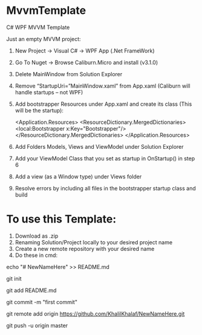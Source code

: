 # MvvmTemplate
C# WPF MVVM Template

Just an empty MVVM project:

1.	New Project -> Visual C# -> WPF App (.Net FrameWork)
2.	Go To Nuget -> Browse Caliburn.Micro and install (v3.1.0)
3.	Delete MainWindow from Solution Explorer
4.	Remove “StartupUri=”MainWindow.xaml” from App.xaml (Caliburn will handle startups – not WPF)
5.	Add bootstrapper Resources under App.xaml and create its class (This will be the startup):

    <Application.Resources>
        <ResourceDictionary>
            <ResourceDictionary.MergedDictionaries>
                <ResourceDictionary>
                    <local:Bootstrapper x:Key="Bootstrapper"/>
                </ResourceDictionary>
            </ResourceDictionary.MergedDictionaries>
        </ResourceDictionary>
    </Application.Resources>

6.	Add Folders Models, Views and ViewModel under Solution Explorer
7.	Add your ViewModel Class that you set as startup in OnStartup() in step 6
8.	Add a view (as a Window type) under Views folder
9.	Resolve errors by including all files in the bootstrapper startup class and build


# To use this Template:
1. Download as .zip
2. Renaming Solution/Project locally to your desired project name
3. Create a new remote repository with your desired name
4. Do these in cmd:

echo "# NewNameHere" >> README.md

git init

git add README.md

git commit -m "first commit"

git remote add origin https://github.com/KhalilKhalaf/NewNameHere.git

git push -u origin master
